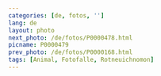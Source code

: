```yaml
---
categories: [de, fotos, '']
lang: de
layout: photo
next_photo: /de/fotos/P0000478.html
picname: P0000479
prev_photo: /de/fotos/P0000168.html
tags: [Animal, Fotofalle, Rotneuichnomon]
---
```

